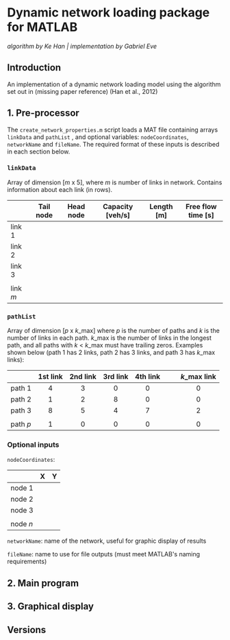 # Dynamic network loading package for MATLAB
*algorithm by Ke Han | implementation by Gabriel Eve*

## Introduction
An implementation of a dynamic network loading model using the algorithm set out in (missing paper reference) (Han et al., 2012)

## 1. Pre-processor
The `create_network_properties.m` script loads a MAT file containing arrays `linkData` and `pathList` , and optional variables: `nodeCoordinates`, `networkName` and `fileName`. The required format of these inputs is described in each section below.

### `linkData`
Array of dimension [*m* x 5], where *m* is number of links in network. Contains information about each link (in rows).

|          | Tail node | Head node | Capacity [veh/s] | Length [m] | Free flow time [s] |
|----------|-----------|-----------|------------------|------------|--------------------|
| link 1   |           |           |                  |            |                    |
| link 2   |           |           |                  |            |                    |
| link 3   |           |           |                  |            |                    |
|          |           |           |                  |            |                    |
| link *m* |           |           |                  |            |                    |

### `pathList`
Array of dimension [*p* x *k*_max] where *p* is the number of paths and *k* is the number of links in each path. *k*_max is the number of links in the longest path, and all paths with *k* < *k*_max must have trailing zeros. Examples shown below (path 1 has 2 links, path 2 has 3 links, and path 3 has *k*_max links):

|          | 1st link | 2nd link | 3rd link | 4th link |   |   | *k*_max link|
|----------|:--------:|:--------:|:--------:|:--------:|:-:|:-:|:-----------:|
| path 1   |     4    |    3     |    0     |    0     |   |   |      0      |
| path 2   |     1    |    2     |    8     |    0     |   |   |      0      |
| path 3   |     8    |    5     |    4     |    7     |   |   |      2      |
|          |          |          |          |          |   |   |             |
| path *p* |     1    |    0     |    0     |    0     |   |   |      0      |


### Optional inputs
`nodeCoordinates`:

|          | X | Y |
|----------|---|---|
| node 1   |   |   |
| node 2   |   |   |
| node 3   |   |   |
|          |   |   |
| node *n* |   |   |

`networkName`: name of the network, useful for graphic display of results

`fileName`: name to use for file outputs (must meet MATLAB's naming requirements)

## 2. Main program


## 3. Graphical display

## Versions


